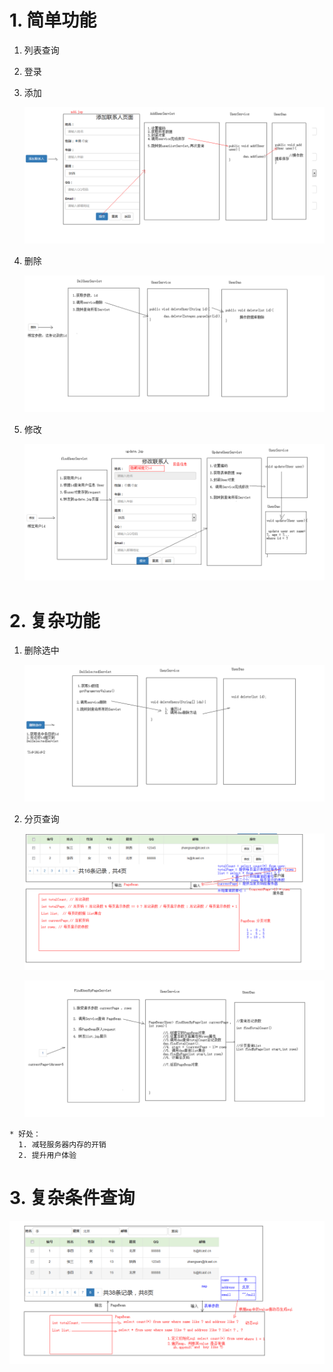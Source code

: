 # 1. 简单功能
  1. 列表查询

  2. 登录

  3. 添加

     ![image](https://github.com/zhangbo0018/repo1/blob/master/md_image/add.bmp)

  4. 删除

     ![image](./md_image/delete.bmp)

  5. 修改

     ![image](./md_image/xiugai.bmp)

# 2. 复杂功能
  1. 删除选中

     ![image](/md_image/delete2.bmp)

  2. 分页查询

     ![image](./md_image/findbypage.bmp)

     ![image](./md_image/findbypage2.bmp)

    * 好处：
      1. 减轻服务器内存的开销
      2. 提升用户体验
 # 3. 复杂条件查询

![image](./md_image/fuza.bmp)
